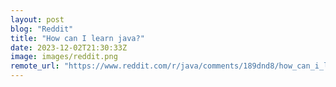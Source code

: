 ```yaml
---
layout: post
blog: "Reddit"
title: "How can I learn java?"
date: 2023-12-02T21:30:33Z
image: images/reddit.png
remote_url: "https://www.reddit.com/r/java/comments/189dnd8/how_can_i_learn_java/"
---
```

